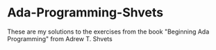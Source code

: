 # Ada-Programming-Shvets
These are my solutions to the exercises from the book "Beginning Ada Programming" from Adrew T. Shvets
